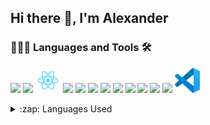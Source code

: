 ## Hi there 👋, I'm Alexander

### 👨🏻‍💻 **Languages and Tools**  🛠 

<a target="_blank"><img height="40" src="https://img.icons8.com/color/48/000000/javascript.png"/></a>
<a target="_blank"><img height="40" src="https://img.icons8.com/color/48/000000/typescript.png"/></a>
<a target="_blank"><img height="40" src="https://raw.githubusercontent.com/github/explore/80688e429a7d4ef2fca1e82350fe8e3517d3494d/topics/react/react.png"/></a>
<a target="_blank"><img height="40" src="https://www.vectorlogo.zone/logos/serverless/serverless-icon.svg"/></a>
<a target="_blank"><img height="40" src="https://www.vectorlogo.zone/logos/tailwindcss/tailwindcss-icon.svg"/></a>
<a target="_blank"><img height="40" src="https://www.vectorlogo.zone/logos/mysql/mysql-ar21.svg"/></a>
<a target="_blank"><img height="40" src="https://www.vectorlogo.zone/logos/postgresql/postgresql-ar21.svg"/></a>
<a target="_blank"><img height="40" src="https://www.vectorlogo.zone/logos/sequelizejs/sequelizejs-icon.svg"/></a>
<a target="_blank"><img height="40" src="https://www.vectorlogo.zone/logos/docker/docker-official.svg"></a>
<a target="_blank"><img height="40" src="https://img.icons8.com/color/48/000000/github--v1.png"/></a>
<a target="_blank"><img height="40" src="https://www.vectorlogo.zone/logos/nodejs/nodejs-icon.svg"/></a>
<a target="_blank"><img height="40" src="https://www.vectorlogo.zone/logos/git-scm/git-scm-icon.svg"/></a>
<a target="_blank"><img height="40" src="https://raw.githubusercontent.com/github/explore/80688e429a7d4ef2fca1e82350fe8e3517d3494d/topics/visual-studio-code/visual-studio-code.png"/></a>

<details>
  <summary>:zap: Languages Used</summary>
  <img src="https://github-readme-stats.vercel.app/api/top-langs/?username=Alexandergv2117&layout=compact&bg_color=ffffff&text_color=333333">
</details>

